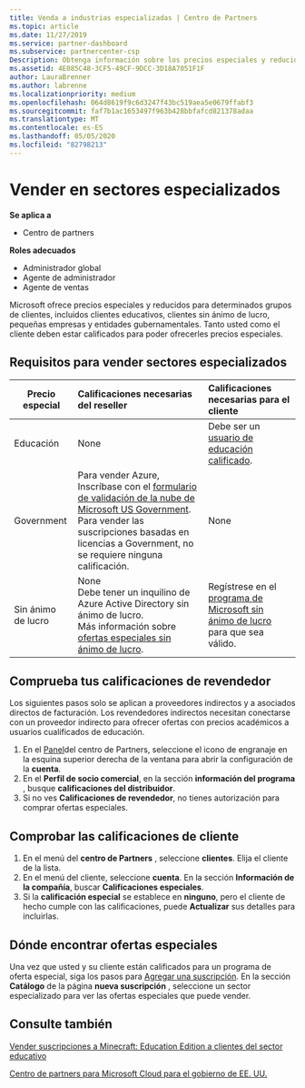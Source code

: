```yaml
---
title: Venda a industrias especializadas | Centro de Partners
ms.topic: article
ms.date: 11/27/2019
ms.service: partner-dashboard
ms.subservice: partnercenter-csp
Description: Obtenga información sobre los precios especiales y reducidos de Microsoft para determinados grupos de clientes, incluidos clientes de educación, clientes sin ánimo de lucro y usuarios de la administración pública.
ms.assetid: 4E085C48-3CF5-49CF-9DCC-3D18A7051F1F
author: LauraBrenner
ms.author: labrenne
ms.localizationpriority: medium
ms.openlocfilehash: 064d8619f9c6d3247f43bc519aea5e0679ffabf3
ms.sourcegitcommit: faf7b1ac1653497f963b428bbfafcd821378adaa
ms.translationtype: MT
ms.contentlocale: es-ES
ms.lasthandoff: 05/05/2020
ms.locfileid: "82798213"
---
```

# <a name="sell-to-specialized-industries"></a>Vender en sectores especializados

**Se aplica a**

- Centro de partners

**Roles adecuados**

- Administrador global
- Agente de administrador
- Agente de ventas

Microsoft ofrece precios especiales y reducidos para determinados grupos de clientes, incluidos clientes educativos, clientes sin ánimo de lucro, pequeñas empresas y entidades gubernamentales. Tanto usted como el cliente deben estar calificados para poder ofrecerles precios especiales. 

## <a name="requirements-to-sell-to-specialized-industries"></a>Requisitos para vender sectores especializados

|**Precio especial**   |**Calificaciones necesarias del reseller**   |**Calificaciones necesarias para el cliente**   |
|----------------------------|:---------------------------------|:------------------------------------------|
|Educación   |None   | Debe ser un [usuario de educación calificado](https://www.microsoftvolumelicensing.com/DocumentSearch.aspx?Mode=3&DocumentTypeId=7).   |
|Government   |Para vender Azure, Inscríbase con el [formulario de validación de la nube de Microsoft US Government](https://azuregov.microsoft.com/csp). Para vender las suscripciones basadas en licencias a Government, no se requiere ninguna calificación.|   None|
|Sin ánimo de lucro  |None<br>Debe tener un inquilino de Azure Active Directory sin ánimo de lucro.<br>Más información sobre [ofertas especiales sin ánimo de lucro](https://assetsprod.microsoft.com/mpn/nonprofit-skus-in-csp-faq.pdf).   |Regístrese en el [programa de Microsoft sin ánimo de lucro](https://nonprofit.microsoft.com/#/register) para que sea válido.   |


## <a name="check-your-reseller-qualifications"></a>Comprueba tus calificaciones de revendedor

Los siguientes pasos solo se aplican a proveedores indirectos y a asociados directos de facturación. Los revendedores indirectos necesitan conectarse con un proveedor indirecto para ofrecer ofertas con precios académicos a usuarios cualificados de educación. 

1.  En el [Panel](https://partner.microsoft.com/dashboard)del centro de Partners, seleccione el icono de engranaje en la esquina superior derecha de la ventana para abrir la configuración de la **cuenta**.
2.  En el **Perfil de socio comercial**, en la sección **información del programa** , busque **calificaciones del distribuidor**.
3.  Si no ves **Calificaciones de revendedor**, no tienes autorización para comprar ofertas especiales.

## <a name="check-the-customer-qualifications"></a>Comprobar las calificaciones de cliente

1.  En el menú del **centro de Partners** , seleccione **clientes**. Elija el cliente de la lista.
2.  En el menú del cliente, seleccione **cuenta**. En la sección **Información de la compañía**, buscar **Calificaciones especiales**.
3.  Si la **calificación especial** se establece en **ninguno**, pero el cliente de hecho cumple con las calificaciones, puede **Actualizar** sus detalles para incluirlas.

## <a name="where-to-find-special-offers"></a>Dónde encontrar ofertas especiales

Una vez que usted y su cliente están calificados para un programa de oferta especial, siga los pasos para [Agregar una suscripción](create-a-new-subscription.md). En la sección **Catálogo** de la página **nueva suscripción** , seleccione un sector especializado para ver las ofertas especiales que puede vender.

## <a name="see-also"></a>Consulte también

[Vender suscripciones a Minecraft: Education Edition a clientes del sector educativo](minecraft-subscriptions.md)

[Centro de partners para Microsoft Cloud para el gobierno de EE. UU.](partner-center-for-microsoft-us-govt-cloud.md)


 

 

 



